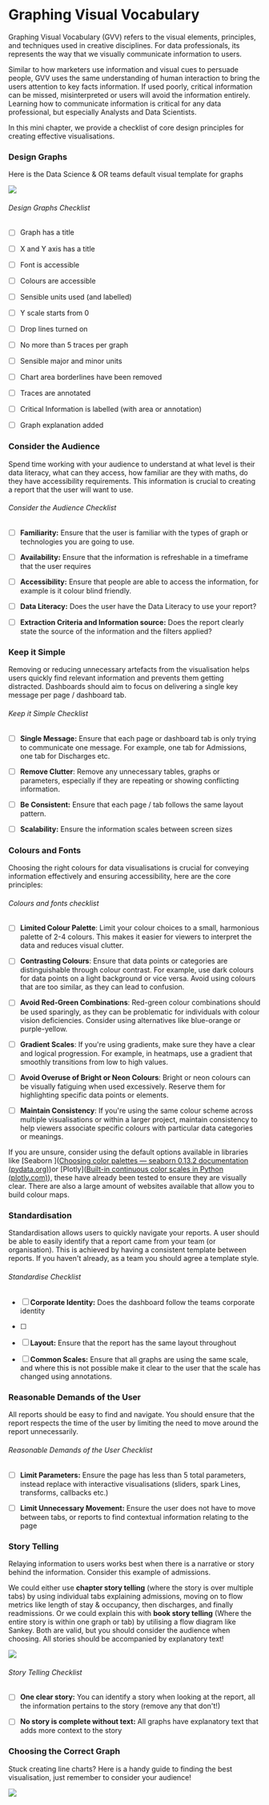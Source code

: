 # Graphing Visual Vocabulary

Graphing Visual Vocabulary (GVV) refers to the visual elements, principles, and techniques used in creative disciplines. For data professionals, its represents the way that we visually communicate information to users.

Similar to how marketers use information and visual cues to persuade people, GVV uses the same understanding of human interaction to bring the users attention to key facts information. If used poorly, critical information can be missed, misinterpreted or users will avoid the information entirely. Learning how to communicate information is critical for any data professional, but especially Analysts and Data Scientists. 

In this mini chapter, we provide a checklist of core design principles for creating effective visualisations.  

### Design Graphs

Here is the Data Science & OR teams default visual template for graphs

![](pictures\graphs.png)

###### Design Graphs Checklist

- [ ] Graph has a title

- [ ] X and Y axis has a title

- [ ] Font is accessible

- [ ] Colours are accessible 

- [ ] Sensible units used (and labelled)

- [ ] Y scale starts from 0

- [ ] Drop lines turned on

- [ ] No more than 5 traces per graph

- [ ] Sensible major and minor units

- [ ] Chart area borderlines have been removed 

- [ ] Traces are annotated

- [ ] Critical Information is labelled (with area or annotation)

- [ ] Graph explanation added

### Consider the Audience

Spend time working with your audience to understand at what level is their data literacy, what can they access, how familiar are they with maths, do they have accessibility requirements. This information is crucial to creating a report that the user will want to use. 

###### Consider the Audience Checklist

- [ ] **Familiarity:** Ensure that the user is familiar with the types of graph or technologies you are going to use.

- [ ] **Availability:** Ensure that the information is refreshable in a timeframe that the user requires

- [ ] **Accessibility:** Ensure that people are able to access the information, for example is it colour blind friendly.

- [ ] **Data Literacy:** Does the user have the Data Literacy to use your report?

- [ ] **Extraction Criteria and Information source:** Does the report clearly state the source of the information and the filters applied?

### Keep it Simple

Removing or reducing unnecessary artefacts from the visualisation helps users quickly find relevant information and prevents them getting distracted. Dashboards should aim to focus on delivering a single key message per page / dashboard tab.

###### Keep it Simple Checklist

- [ ] **Single Message:** Ensure that each page or dashboard tab is only trying to communicate one message. For example, one tab for Admissions, one tab for Discharges etc. 

- [ ] **Remove Clutter**: Remove any unnecessary tables, graphs or parameters, especially if they are repeating or showing conflicting information.  

- [ ] **Be Consistent:** Ensure that each page / tab follows the same layout pattern. 

- [ ] **Scalability:** Ensure the information scales between screen sizes

### Colours and Fonts

Choosing the right colours for data visualisations is crucial for conveying information effectively and ensuring accessibility, here are the core principles:

###### Colours and fonts checklist

- [ ] **Limited Colour Palette**: Limit your colour choices to a small, harmonious palette of 2-4 colours. This makes it easier for viewers to interpret the data and reduces visual clutter.

- [ ] **Contrasting Colours**: Ensure that data points or categories are distinguishable through colour contrast. For example, use dark colours for data points on a light background or vice versa. Avoid using colours that are too similar, as they can lead to confusion.

- [ ] **Avoid Red-Green Combinations**: Red-green colour combinations should be used sparingly, as they can be problematic for individuals with colour vision deficiencies. Consider using alternatives like blue-orange or purple-yellow.

- [ ] **Gradient Scales**: If you're using gradients, make sure they have a clear and logical progression. For example, in heatmaps, use a gradient that smoothly transitions from low to high values.

- [ ] **Avoid Overuse of Bright or Neon Colours**: Bright or neon colours can be visually fatiguing when used excessively. Reserve them for highlighting specific data points or elements.

- [ ] **Maintain Consistency**: If you're using the same colour scheme across multiple visualisations or within a larger project, maintain consistency to help viewers associate specific colours with particular data categories or meanings.

If you are unsure, consider using the default options available in libraries like [Seaborn ]([Choosing color palettes — seaborn 0.13.2 documentation (pydata.org)](https://seaborn.pydata.org/tutorial/color_palettes.html))or [Plotly]([Built-in continuous color scales in Python (plotly.com)](https://plotly.com/python/builtin-colorscales/)), these have already been tested to ensure they are visually clear. There are also a large amount of websites available that allow you to build colour maps. 

### Standardisation

Standardisation allows users to quickly navigate your reports. A user should be able to easily identify that a report came from your team (or organisation). This is achieved by having a consistent template between reports. If you haven't already, as a team you should agree a template style. 

###### Standardise Checklist

- [ ] **Corporate Identity:** Does the dashboard follow the teams corporate identity

- [ ] 
- [ ] **Layout:** Ensure that the report has the same layout throughout

- [ ] **Common Scales:** Ensure that all graphs are using the same scale, and where this is not possible make it clear to the user that the scale has changed using annotations. 

### Reasonable Demands of the User

All reports should be easy to find and navigate. You should ensure that the report respects the time of the user by limiting the need to move around the report unnecessarily. 

###### Reasonable Demands of the User Checklist

- [ ] **Limit Parameters:** Ensure the page has less than 5 total parameters, instead replace with interactive visualisations (sliders, spark Lines, transforms, callbacks etc.)

- [ ] **Limit Unnecessary Movement:** Ensure the user does not have to move between tabs, or reports to find contextual information relating to the page

### Story Telling

Relaying information to users works best when there is a narrative or story behind the information. Consider this example of admissions. 

We could either use **chapter story telling** (where the story is over multiple tabs) by using individual tabs explaining admissions, moving on to flow metrics like length of stay & occupancy, then discharges, and finally readmissions. Or we could explain this with **book story telling** (Where the entire story is within one graph or tab) by utilising a flow diagram like Sankey. Both are valid, but you should consider the audience when choosing. All stories should be accompanied by explanatory text!

![](pictures\story_telling.png)

###### Story Telling Checklist

- [ ] **One clear story:** You can identify a story when looking at the report, all the information pertains to the story (remove any that don't!)

- [ ] **No story is complete without text:** All graphs have explanatory text that adds more context to the story

### Choosing the Correct Graph

Stuck creating line charts? Here is a handy guide to finding the best visualisation, just remember to consider your audience!

![](pictures\Visual%20Vocabulory%20.png)
